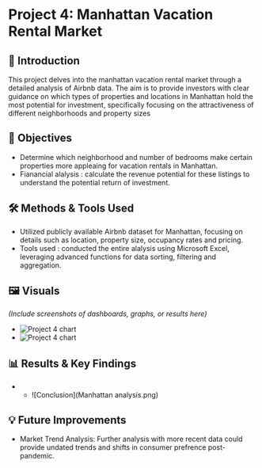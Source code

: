 # Project 4: Manhattan Vacation Rental Market

## 📌 Introduction
This project delves into the manhattan vacation rental market through a detailed analysis of Airbnb data.  The aim is to provide investors with clear guidance on which types of properties and locations in Manhattan hold the most potential for investment, specifically focusing on the attractiveness of different neighborhoods and property sizes

## 📌 Objectives
- Determine which neighborhood and number of bedrooms make certain properties more appleaing for vacation rentals in Manhattan.
- Fianancial alalysis : calculate the revenue potential for these listings to understand the potential return of investment.

## 🛠 Methods & Tools Used
- Utilized publicly available Airbnb dataset for Manhattan, focusing on details such as location, property size, occupancy rates and pricing.
- Tools used : conducted the entire alalysis using Microsoft Excel, leveraging advanced functions for data sorting, filtering and aggregation.

## 🖼 Visuals
*(Include screenshots of dashboards, graphs, or results here)*
- ![Project 4 chart](project4_chart1.png)
- ![Project 4 chart](project4_chart2.png)

## 📊 Results & Key Findings
- - ![Conclusion](Manhattan analysis.png)


## 💡 Future Improvements
- Market Trend Analysis: Further analysis with more recent data could provide undated trends and shifts in consumer prefrence post-pandemic.
